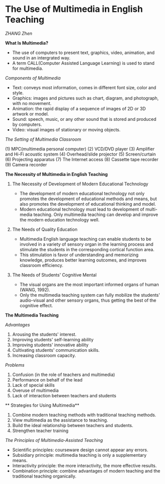 # The Use of Multimedia in English Teaching 
*ZHANG Zhen*

**What Is Multimedia?**
+ The use of computers to present text, graphics, video, animation, and sound in an intergrated way.
+ A term CALL(Computer Assisted Language Learning) is used to stand for multimedia.
   
*Components of Multimedia*
+ Text: conveys most information, comes in different font size, color and style.
+ Graphics: images and pictures such as chart, diagram, and photograph, with no movement.
+ Animation: the rapid display of a sequence of images of 2D or 3D artwork or model.
+ Sound: speech, music, or any other sound that is stored and produced by computers.
+ Video: visual images of stationary or moving objects.

*The Setting of Multimedia Classroom*

(1) MPC(multimedia personal computer)
(2) VCD/DVD player
(3) Amplifier and Hi-Fi acoustic system
(4) Overhead/slide projector
(5) Screen/curtain
(6) Projecting apparatus
(7) The Internet access
(8) Cassette tape recorder
(9) Camera recorder


**The Necessity of Multimedia in English Teaching**
1. The Necessity of Development of Modern Educational Technology
   - The development of modern educational technology not only promotes the development of educational methods and means, but also promotes the development of educational thinking and model.
   - Modern educational technology must lead to development of multi-media teaching. Only multimedia teaching can develop and improve the modern education technology well.

2. The Needs of Quality Education
   - Multimedia English language teaching can enable students to be involved in a variety of sensory organ in the learning process and stimulate the students in the corresponding cortical function area.
   - This stimulation is favor of understanding and memorizing knowledge, produces better learning outcomes, and improves classroom efficiency.
  
3. The Needs of Students' Cognitive Mental
   - The visual organs are the most important informed organs of human (WANG, 1992).
   - Only the multimedia teaching system can fully mobilize the students' audio-visual and other sensory organs, thus getting the best of the cognitive effect.


**The Multimedia Teaching**

*Advantages*
1. Arousing the students' interest.
2. Improving students' self-learning ability
3. Improving students' innovative ability
4. Cultivating students' communication skills.
5. Increasing classroom capacity.

*Problems*
1. Confusion (in the role of teachers and multimedia)
2. Performance on behalf of the lead
3. Lack of special skills
4. Overuse of multimedia
5. Lack of interaction between teachers and students


** Strategies for Using Multimedia**
1. Combine modern teaching methods with traditional teaching methods.
2. View multimedia as the assistance to teaching.
3. Build the ideal relationship between teachers and students.
4. Strengthen teacher training

*The Principles of Multimedia-Assisted Teaching*
- Scientific principles: courseware design cannot appear any errors.
- Subsidiary principle: multimedia teaching is only a supplementary means.
- Interactivity principle: the more interactivity, the more effective results.
- Combination principle: combine advantages of modern teaching and the traditional teaching organically.
  
